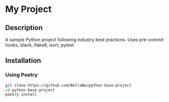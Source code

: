 # My Project

## Description

A sample Python project following industry best practices.
Uses pre-commit hooks, black, flake8, isort, pytest

## Installation

### Using Poetry

```bash
git clone https://github.com/BellaBe/python-base-project
cd python-base-project
poetry install
```

